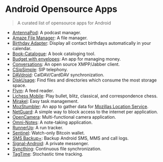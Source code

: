 # Android Opensource Apps

> A curated list of opensource apps for Android

- [AntennaPod](https://github.com/AntennaPod/AntennaPod): A podcast manager.
- [Amaze File Manager](https://github.com/arpitkh96/AmazeFileManager): A file manager.
- [Birthday Adapter](https://github.com/SufficientlySecure/birthday-adapter): Display all contact birthdays automatically in your calendar.
- [Book-Catalogue](https://github.com/eleybourn/Book-Catalogue): A book cataloging tool.
- [Budget with envelopes](https://github.com/notriddle/budget-envelopes): An app for managing money.
- [Conversations](https://github.com/siacs/Conversations): An open source XMPP/Jabber client.
- [CSipSimple](https://github.com/r3gis3r/CSipSimple): SIP telephony.
- [DAVdroid](https://github.com/bitfireAT/davdroid): CalDAV/CardDAV synchronization.
- [DiskUsage](https://github.com/IvanVolosyuk/diskusage): Find files and directories which consume the most storage space.
- [Flym](https://github.com/FredJul/Flym): A feed reader.
- [Lichess Mobile](https://github.com/veloce/lichobile): Play bullet, blitz, classical, and correspondence chess.
- [Mirakel](https://github.com/MirakelX/mirakel-android): Easy task management.
- [MozStumbler](https://github.com/mozilla/MozStumbler): An app to gather data for [Mozillas Location Service](http://location.services.mozilla.com).
- [NetGuard](https://github.com/M66B/NetGuard): A simple way to block access to the internet per application.
- [OpenCamera](https://github.com/almalence/OpenCamera): Multi-functional camera application.
- [Omni-Notes](https://github.com/federicoiosue/Omni-Notes): A note-taking application.
- [RunnerUp](https://github.com/jonasoreland/runnerup): A run tracker.
- [Sentinel](https://github.com/Samourai-Wallet/sentinel-android): Watch-only Bitcoin wallet.
- [SMS Backup+](https://github.com/jberkel/sms-backup-plus): Backup Android SMS, MMS and call logs.
- [Signal-Android](https://github.com/WhisperSystems/Signal-Android): A private messenger.
- [Syncthing](https://github.com/syncthing/syncthing-android): Continuous file synchronization.
- [TagTime](https://github.com/dreeves/TagTime): Stochastic time tracking.
